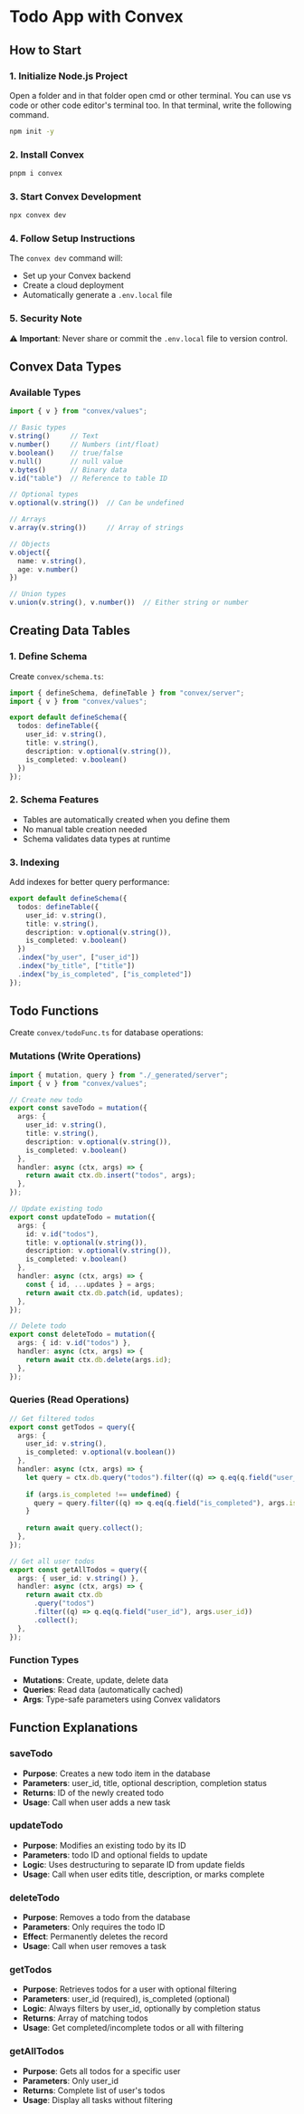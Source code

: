 # Todo App with Convex

## How to Start

### 1. Initialize Node.js Project

Open a folder and in that folder open cmd or other terminal. You can use vs code or other code editor's terminal too. In that terminal, write the following command.

```bash
npm init -y
```

### 2. Install Convex

```bash
pnpm i convex
```

### 3. Start Convex Development

```bash
npx convex dev
```

### 4. Follow Setup Instructions

The `convex dev` command will:

- Set up your Convex backend
- Create a cloud deployment
- Automatically generate a `.env.local` file

### 5. Security Note

⚠️ **Important**: Never share or commit the `.env.local` file to version control.

## Convex Data Types

### Available Types
```typescript
import { v } from "convex/values";

// Basic types
v.string()     // Text
v.number()     // Numbers (int/float)
v.boolean()    // true/false
v.null()       // null value
v.bytes()      // Binary data
v.id("table")  // Reference to table ID

// Optional types
v.optional(v.string())  // Can be undefined

// Arrays
v.array(v.string())     // Array of strings

// Objects
v.object({
  name: v.string(),
  age: v.number()
})

// Union types
v.union(v.string(), v.number())  // Either string or number
```

## Creating Data Tables

### 1. Define Schema
Create `convex/schema.ts`:
```typescript
import { defineSchema, defineTable } from "convex/server";
import { v } from "convex/values";

export default defineSchema({
  todos: defineTable({
    user_id: v.string(),
    title: v.string(),
    description: v.optional(v.string()),
    is_completed: v.boolean()
  })
});
```

### 2. Schema Features

- Tables are automatically created when you define them
- No manual table creation needed
- Schema validates data types at runtime

### 3. Indexing

Add indexes for better query performance:

```typescript
export default defineSchema({
  todos: defineTable({
    user_id: v.string(),
    title: v.string(),
    description: v.optional(v.string()),
    is_completed: v.boolean()
  })
  .index("by_user", ["user_id"])
  .index("by_title", ["title"])
  .index("by_is_completed", ["is_completed"])
});
```

## Todo Functions

Create `convex/todoFunc.ts` for database operations:

### Mutations (Write Operations)

```typescript
import { mutation, query } from "./_generated/server";
import { v } from "convex/values";

// Create new todo
export const saveTodo = mutation({
  args: {
    user_id: v.string(),
    title: v.string(),
    description: v.optional(v.string()),
    is_completed: v.boolean()
  },
  handler: async (ctx, args) => {
    return await ctx.db.insert("todos", args);
  },
});

// Update existing todo
export const updateTodo = mutation({
  args: {
    id: v.id("todos"),
    title: v.optional(v.string()),
    description: v.optional(v.string()),
    is_completed: v.boolean()
  },
  handler: async (ctx, args) => {
    const { id, ...updates } = args;
    return await ctx.db.patch(id, updates);
  },
});

// Delete todo
export const deleteTodo = mutation({
  args: { id: v.id("todos") },
  handler: async (ctx, args) => {
    return await ctx.db.delete(args.id);
  },
});
```

### Queries (Read Operations)
```typescript
// Get filtered todos
export const getTodos = query({
  args: { 
    user_id: v.string(),
    is_completed: v.optional(v.boolean())
  },
  handler: async (ctx, args) => {
    let query = ctx.db.query("todos").filter((q) => q.eq(q.field("user_id"), args.user_id));
    
    if (args.is_completed !== undefined) {
      query = query.filter((q) => q.eq(q.field("is_completed"), args.is_completed));
    }
    
    return await query.collect();
  },
});

// Get all user todos
export const getAllTodos = query({
  args: { user_id: v.string() },
  handler: async (ctx, args) => {
    return await ctx.db
      .query("todos")
      .filter((q) => q.eq(q.field("user_id"), args.user_id))
      .collect();
  },
});
```

### Function Types
- **Mutations**: Create, update, delete data
- **Queries**: Read data (automatically cached)
- **Args**: Type-safe parameters using Convex validators

## Function Explanations

### saveTodo
- **Purpose**: Creates a new todo item in the database
- **Parameters**: user_id, title, optional description, completion status
- **Returns**: ID of the newly created todo
- **Usage**: Call when user adds a new task

### updateTodo
- **Purpose**: Modifies an existing todo by its ID
- **Parameters**: todo ID and optional fields to update
- **Logic**: Uses destructuring to separate ID from update fields
- **Usage**: Call when user edits title, description, or marks complete

### deleteTodo
- **Purpose**: Removes a todo from the database
- **Parameters**: Only requires the todo ID
- **Effect**: Permanently deletes the record
- **Usage**: Call when user removes a task

### getTodos
- **Purpose**: Retrieves todos for a user with optional filtering
- **Parameters**: user_id (required), is_completed (optional)
- **Logic**: Always filters by user_id, optionally by completion status
- **Returns**: Array of matching todos
- **Usage**: Get completed/incomplete todos or all with filtering

### getAllTodos
- **Purpose**: Gets all todos for a specific user
- **Parameters**: Only user_id
- **Returns**: Complete list of user's todos
- **Usage**: Display all tasks without filtering